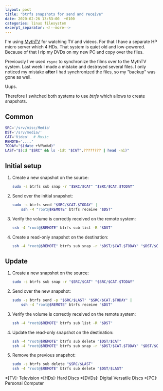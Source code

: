```yaml
---
layout: post
title: "btrfs snapshots for send and receive"
date: 2020-02-26 13:53:00  +0100
categories: linux filesystem
excerpt_separator: <!--more-->
---
```


I'm using [MythTV](https://www.mythtv.org/) for watching TV and videos.
For that I have a separate HP micro server which 4 HDs.
That system is quiet old and low-powered.
Because of that I rip my DVDs on my new PC and copy over the files.

Previously I've used `rsync` to synchronize the films over to the MythTV system.
Last week I made a mistake and destroyed several files.
I only noticed my mistake **after** I had synchronized the files, so my "backup" was gone as well.

Uups.

Therefore I switched both systems to use *btrfs* which allows to create snapshots.

<!--more-->

Common
------

```bash
SRC='/srv/misc/Media'
DST='/srv/media/'
CAT='Video'  # Music
REMOTE='....'
TODAY="$(date +%Y%m%d)"
LAST="$(cd "$SRC" && ls -1dt "$CAT".???????? | head -n1)"
```


Initial setup
-------------

1. Create a new snapshot on the source:

    ```bash
    sudo -s btrfs sub snap -r "$SRC/$CAT" "$SRC/$CAT.$TODAY"
    ```

2. Send over the initial snapshot:

    ```bash
    sudo -s btrfs send "$SRC/$CAT.$TODAY" |
        ssh -4 "root@$REMOTE" btrfs receive "$DST"
    ```

3. Verify the volume is correctly received on the remote system:

    ```bash
    ssh -4 "root@$REMOTE" btrfs sub list -R "$DST"
    ```

4. Create a read-only snapshot on the destination:

    ```bash
    ssh -4 "root@$REMOTE" btrfs sub snap -r "$DST/$CAT.$TODAY" "$DST/$CAT"
    ```

Update
------

1. Create a new snapshot on the source:

    ```bash
    sudo -s btrfs sub snap -r "$SRC/$CAT" "$SRC/$CAT.$TODAY"
    ```

2. Send over the new snapshot:

    ```bash
    sudo -s btrfs send -p "$SRC/$LAST" "$SRC/$CAT.$TODAY" |
        ssh -4 "root@$REMOTE" btrfs receive "$DST"
    ```

3. Verify the volume is correctly received on the remote system:

    ```bash
    ssh -4 "root@$REMOTE" btrfs sub list -R "$DST"
    ```

4. Update the read-only snapshot on the destination:

    ```bash
    ssh -4 "root@$REMOTE" btrfs sub delete "$DST/$CAT"
    ssh -4 "root@$REMOTE" btrfs sub snap -r "$DST/$CAT.$TODAY" "$DST/$CAT"
    ```

5. Remove the previous snapshot:

    ```bash
    sudo -s btrfs sub delete "$SRC/$LAST"
    ssh -4 "root@$REMOTE" btrfs sub delete "$DST/$LAST"
    ```

*[TV]: Television
*[HDs]: Hard Discs
*[DVDs]: Digital Versatile Discs
*[PC]: Personal Computer
